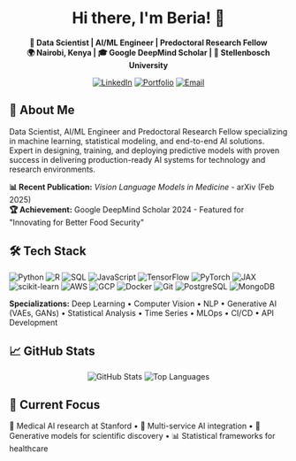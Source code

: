 <div align="center">

# Hi there, I'm Beria! 👋

**🧠 Data Scientist | AI/ML Engineer | Predoctoral Research Fellow**  
**🌍 Nairobi, Kenya | 🎓 Google DeepMind Scholar | 🔬 Stellenbosch University**

[![LinkedIn](https://img.shields.io/badge/LinkedIn-0077B5?style=for-the-badge&logo=linkedin&logoColor=white)](https://linkedin.com/in/beriakalpelbe)
[![Portfolio](https://img.shields.io/badge/Portfolio-FF5722?style=for-the-badge&logo=web&logoColor=white)](https://beria-kalpelbe.org)
[![Email](https://img.shields.io/badge/Gmail-D14836?style=for-the-badge&logo=gmail&logoColor=white)](mailto:beriakalpelbe@gmail.com)

</div>

## 🚀 About Me
Data Scientist, AI/ML Engineer and Predoctoral Research Fellow specializing in machine learning, statistical modeling, and end-to-end AI solutions. Expert in designing, training, and deploying predictive models with proven success in delivering production-ready AI systems for technology and research environments.

**📊 Recent Publication:** *Vision Language Models in Medicine* - arXiv (Feb 2025)  
**🏆 Achievement:** Google DeepMind Scholar 2024 - Featured for "Innovating for Better Food Security"

## 🛠️ Tech Stack
![Python](https://img.shields.io/badge/Python-3776AB?style=flat-square&logo=python&logoColor=white)
![R](https://img.shields.io/badge/R-276DC3?style=flat-square&logo=r&logoColor=white)
![SQL](https://img.shields.io/badge/SQL-4479A1?style=flat-square&logo=mysql&logoColor=white)
![JavaScript](https://img.shields.io/badge/JavaScript-F7DF1E?style=flat-square&logo=javascript&logoColor=black)
![TensorFlow](https://img.shields.io/badge/TensorFlow-FF6F00?style=flat-square&logo=tensorflow&logoColor=white)
![PyTorch](https://img.shields.io/badge/PyTorch-EE4C2C?style=flat-square&logo=pytorch&logoColor=white)
![JAX](https://img.shields.io/badge/JAX-000000?style=flat-square&logo=jax&logoColor=white)
![scikit-learn](https://img.shields.io/badge/scikit--learn-F7931E?style=flat-square&logo=scikit-learn&logoColor=white)
![AWS](https://img.shields.io/badge/AWS-232F3E?style=flat-square&logo=amazon-aws&logoColor=white)
![GCP](https://img.shields.io/badge/GCP-4285F4?style=flat-square&logo=google-cloud&logoColor=white)
![Docker](https://img.shields.io/badge/Docker-2496ED?style=flat-square&logo=docker&logoColor=white)
![Git](https://img.shields.io/badge/Git-F05032?style=flat-square&logo=git&logoColor=white)
![PostgreSQL](https://img.shields.io/badge/PostgreSQL-336791?style=flat-square&logo=postgresql&logoColor=white)
![MongoDB](https://img.shields.io/badge/MongoDB-4EA94B?style=flat-square&logo=mongodb&logoColor=white)


**Specializations:** Deep Learning • Computer Vision • NLP • Generative AI (VAEs, GANs) • Statistical Analysis • Time Series • MLOps • CI/CD • API Development

## 📈 GitHub Stats
<div align="center">

![GitHub Stats](https://github-readme-stats.vercel.app/api?username=beria-kalpelbe&show_icons=true&theme=tokyonight&hide_border=true&count_private=true)
![Top Languages](https://github-readme-stats.vercel.app/api/top-langs/?username=beria-kalpelbe&layout=compact&theme=tokyonight&hide_border=true)

</div>

## 🎯 Current Focus
🏥 Medical AI research at Stanford • 🤖 Multi-service AI integration • 🔬 Generative models for scientific discovery • 📊 Statistical frameworks for healthcare